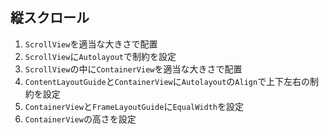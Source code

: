## 縦スクロール
1. `ScrollView`を適当な大きさで配置
2. `ScrollView`に`Autolayout`で制約を設定
3. `ScrollView`の中に`ContainerView`を適当な大きさで配置
4. `ContentLayoutGuide`と`ContainerView`に`Autolayout`の`Align`で上下左右の制約を設定
5. `ContainerView`と`FrameLayoutGuide`に`EqualWidth`を設定
6. `ContainerView`の高さを設定
